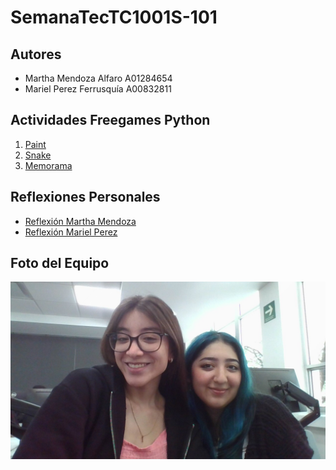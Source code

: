 # SemanaTecTC1001S-101
## Autores
- Martha Mendoza Alfaro A01284654
- Mariel Perez Ferrusquía A00832811

## Actividades Freegames Python
1. [Paint](Paint)
2. [Snake](Snake)
3. [Memorama](Memorama)

## Reflexiones Personales
- [Reflexión Martha Mendoza](ReflexiónMartha.mp4)
- [Reflexión Mariel Perez](ReflexiónMariel.mp4)

## Foto del Equipo
![Foto](FotoEquipo.jpg)
